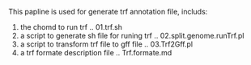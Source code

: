 This papline is used for generate trf annotation file, includs:
1. the chomd to run trf .. 01.trf.sh
2. a script to generate sh file for runing trf .. 02.split.genome.runTrf.pl
3. a script to transform trf file to gff file .. 03.Trf2Gff.pl
4. a trf formate description file .. Trf.formate.md